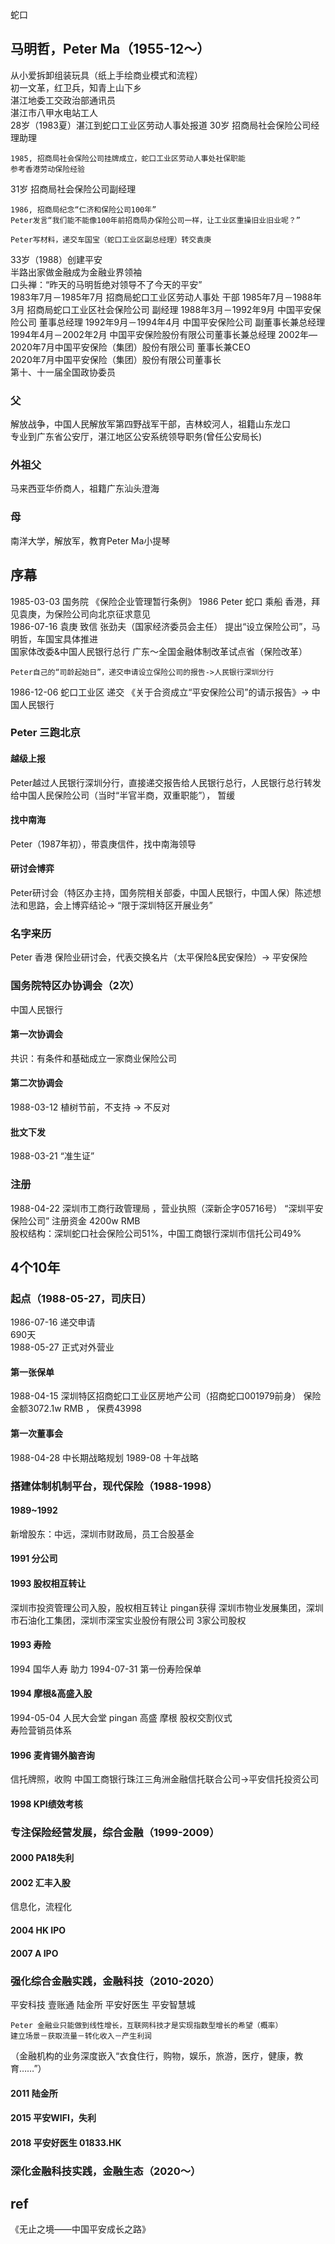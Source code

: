 蛇口
## 马明哲，Peter Ma（1955-12～）
从小爱拆卸组装玩具（纸上手绘商业模式和流程）    
初一文革，红卫兵，知青上山下乡    
湛江地委工交政治部通讯员   
湛江市八甲水电站工人   
28岁（1983夏）湛江到蛇口工业区劳动人事处报道 
30岁 招商局社会保险公司经理助理   
```
1985, 招商局社会保险公司挂牌成立，蛇口工业区劳动人事处社保职能   
参考香港劳动保险经验   
```
31岁 招商局社会保险公司副经理   
```
1986, 招商局纪念“仁济和保险公司100年”  
Peter发言“我们能不能像100年前招商局办保险公司一样，让工业区重操旧业旧业呢？”    

Peter写材料，递交车国宝（蛇口工业区副总经理）转交袁庚
```
33岁（1988）创建平安   
半路出家做金融成为金融业界领袖   
口头禅：“昨天的马明哲绝对领导不了今天的平安”     
1983年7月－1985年7月 招商局蛇口工业区劳动人事处 干部
1985年7月－1988年3月 招商局蛇口工业区社会保险公司 副经理
1988年3月－1992年9月 中国平安保险公司 董事总经理
1992年9月－1994年4月 中国平安保险公司 副董事长兼总经理
1994年4月－2002年2月 中国平安保险股份有限公司董事长兼总经理
2002年—2020年7月中国平安保险（集团）股份有限公司 董事长兼CEO  
2020年7月中国平安保险（集团）股份有限公司董事长   
第十、十一届全国政协委员 
### 父
解放战争，中国人民解放军第四野战军干部，吉林蛟河人，祖籍山东龙口   
专业到广东省公安厅，湛江地区公安系统领导职务(曾任公安局长)
### 外祖父  
马来西亚华侨商人，祖籍广东汕头澄海
### 母
南洋大学，解放军，教育Peter Ma小提琴
## 序幕
1985-03-03 国务院 《保险企业管理暂行条例》
1986 Peter 蛇口 乘船 香港，拜见袁庚，为保险公司向北京征求意见    
1986-07-16  袁庚 致信 张劲夫（国家经济委员会主任） 提出“设立保险公司”，马明哲，车国宝具体推进       
国家体改委&中国人民银行总行 广东～全国金融体制改革试点省（保险改革）
```
Peter自己的“司龄起始日”，递交申请设立保险公司的报告->人民银行深圳分行      
```
1986-12-06  蛇口工业区 递交 《关于合资成立“平安保险公司”的请示报告》-> 中国人民银行 
### Peter 三跑北京
#### 越级上报
Peter越过人民银行深圳分行，直接递交报告给人民银行总行，人民银行总行转发给中国人民保险公司（当时“半官半商，双重职能”）， 暂缓   
#### 找中南海    
Peter（1987年初），带袁庚信件，找中南海领导  
#### 研讨会博弈   
Peter研讨会（特区办主持，国务院相关部委，中国人民银行，中国人保）陈述想法和思路，会上博弈结论-> “限于深圳特区开展业务”

### 名字来历
Peter 香港 保险业研讨会，代表交换名片（太平保险&民安保险）-> 平安保险

### 国务院特区办协调会（2次）
中国人民银行
#### 第一次协调会
共识：有条件和基础成立一家商业保险公司
#### 第二次协调会
1988-03-12 植树节前，不支持 -> 不反对
#### 批文下发
1988-03-21  “准生证”   

### 注册
1988-04-22 深圳市工商行政管理局 ，营业执照（深新企字05716号） “深圳平安保险公司” 注册资金 4200w RMB   
股权结构：深圳蛇口社会保险公司51%，中国工商银行深圳市信托公司49%

## 4个10年
### 起点（1988-05-27，司庆日）
1986-07-16 递交申请   
690天   
1988-05-27 正式对外营业
#### 第一张保单
1988-04-15  深圳特区招商蛇口工业区房地产公司（招商蛇口001979前身）
保险金额3072.1w RMB ， 保费43998  
#### 第一次董事会
1988-04-28 中长期战略规划
1989-08  十年战略   
### 搭建体制机制平台，现代保险（1988-1998）
#### 1989~1992
新增股东：中远，深圳市财政局，员工合股基金
#### 1991 分公司
#### 1993 股权相互转让
深圳市投资管理公司入股，股权相互转让
pingan获得 深圳市物业发展集团，深圳市石油化工集团，深圳市深宝实业股份有限公司 3家公司股权
#### 1993 寿险
1994 国华人寿 助力
1994-07-31 第一份寿险保单   
#### 1994 摩根&高盛入股
1994-05-04 人民大会堂 pingan 高盛 摩根 股权交割仪式    
寿险营销员体系    
#### 1996 麦肯锡外脑咨询
信托牌照，收购 中国工商银行珠江三角洲金融信托联合公司->平安信托投资公司    
#### 1998 KPI绩效考核   
### 专注保险经营发展，综合金融（1999-2009）
#### 2000 PA18失利
#### 2002 汇丰入股
信息化，流程化
#### 2004 HK IPO
#### 2007 A IPO
### 强化综合金融实践，金融科技（2010-2020）
平安科技   壹账通   陆金所  平安好医生  平安智慧城
```
Peter 金融业只能做到线性增长，互联网科技才是实现指数型增长的希望（概率）
建立场景－获取流量－转化收入－产生利润
```
（金融机构的业务深度嵌入“衣食住行，购物，娱乐，旅游，医疗，健康，教育……”）
#### 2011 陆金所
#### 2015 平安WIFI，失利
#### 2018 平安好医生 01833.HK
### 深化金融科技实践，金融生态（2020～）


## ref
《无止之境——中国平安成长之路》 
